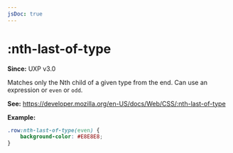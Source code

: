 ```yaml
---
jsDoc: true
---
```

# :nth-last-of-type

**Since:** UXP v3.0

Matches only the Nth child of a given type from the end. Can use an expression or `even` or `odd`.

**See:** https://developer.mozilla.org/en-US/docs/Web/CSS/:nth-last-of-type

**Example:**

```css
.row:nth-last-of-type(even) {
    background-color: #E8E8E8; 
}
```

